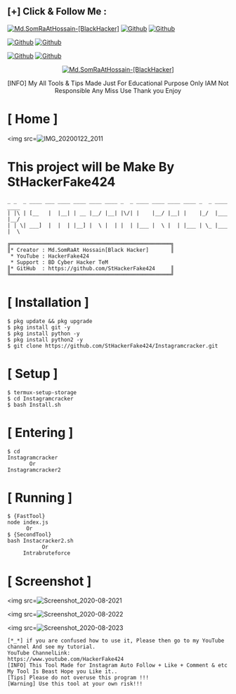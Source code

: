 ## [+] Click & Follow Me :
<a href="https://www.google.com.bd/maps/place/Bangladesh"><img title="Md.SomRaAtHossain-[BlackHacker]" src="https://img.shields.io/badge/MADE%20IN-BANGLADESH-green?colorA=%23ff0000&colorB=%23017e40&style=for-the-badge&logo=map"></a>
[![Github](https://img.shields.io/badge/Github-StHackerFake424-green?style=for-the-badge&logo=github)](https://github.com/StHackerFake424)</a>
[![Github](https://img.shields.io/badge/Chat-WhatsAppGroup-blue?style=for-the-badge&logo=whatsapp)](https://chat.whatsapp.com/FNzdC5zAZ5g6FWV6JlneLd)</a>
</p>

[![Github](https://img.shields.io/badge/Facebook-Md.SomraatHossain-blue?style=flat-square&logo=facebook)](https://fb.com/md.somraat.hossain.2)</a>
[![Github](https://img.shields.io/badge/YOUTUBE-HackerFake424-red?style=flat-square&logo=youtube)](https://www.youtube.com/HackerFake424)</a>
</p>

[![Github](https://img.shields.io/badge/Twitter-Md.SomraatHossain-red?style=for-the-badge&logo=twitter)](https://www.twitter.com/hackerfake424)</a>
[![Github](https://img.shields.io/badge/Instagram-Md.Somraat.Hossain-red?style=for-the-badge&logo=instagram)](https://www.instagram.com/md.somraat.hossain.2)</a>
</p>

<p align="center">
<a href="https://user-images.githubusercontent.com/66360838/86471289-ef71a780-bd5e-11ea-837f-c372257050d9.jpg"><img title="Md.SomRaAtHossain-[BlackHacker]" src="https://img.shields.io/badge/Md.SomRaAt%20Hossain-[BlackHacker]-green?colorA=6f1111&colorB=0f1111&style=for-the-badge&logo=hacker"></a>
<p align="center">
      [INFO] My All Tools & Tips Made Just For Educational Purpose Only IAM Not Responsible Any Miss Use Thank you Enjoy
</p>

# [ Home ]
<img src=![IMG_20200122_2011](https://user-images.githubusercontent.com/66360838/88477583-19d01280-cf63-11ea-84fd-541ef50f91e0.jpg)

# This project will be Make By StHackerFake424

```
_ _  _ ____ ___ ____ ____ ____ ____ _  _ ____ ____ ____ ____ _  _ ____ ____ 
| |\ | [__   |  |__| | __ |__/ |__| |\/| |    |__/ |__| |    |_/  |___ |__/ 
| | \| ___]  |  |  | |__] |  \ |  | |  | |___ |  \ |  | |___ | \_ |___ |  \ 
                                                                            
╔═══════════════════════════════════════════════════╗ 
║* Creator : Md.SomRaAt Hossain[Black Hacker]       ║
 * YouTube : HackerFake424
 * Support : BD Cyber Hacker TeM
║* GitHub  : https://github.com/StHackerFake424     ║
╚═══════════════════════════════════════════════════╝
```

# [ Installation ]
```
$ pkg update && pkg upgrade
$ pkg install git -y
$ pkg install python -y
$ pkg install python2 -y
$ git clone https://github.com/StHackerFake424/Instagramcracker.git
```

# [ Setup ]
```
$ termux-setup-storage
$ cd Instagramcracker
$ bash Install.sh
```
# [ Entering ]
```
$ cd
Instagramcracker
       Or
Instagramcracker2
```

# [ Running ]
```
$ {FastTool}
node index.js
      Or
$ {SecondTool}
bash Instacracker2.sh
           Or
     Intrabruteforce
```

# [ Screenshot ]

<img src=![Screenshot_2020-08-2021](https://user-images.githubusercontent.com/66360838/88476760-d5417880-cf5c-11ea-9ef4-02371d9d189f.jpg)

<img src=![Screenshot_2020-08-2022](https://user-images.githubusercontent.com/66360838/88476766-decae080-cf5c-11ea-8266-fd9f601b9832.jpg)

<img src=![Screenshot_2020-08-2023](https://user-images.githubusercontent.com/66360838/88476773-e7231b80-cf5c-11ea-9561-7dbba0d363fb.jpg)

```
[*_*] if you are confused how to use it, Please then go to my YouTube channel And see my tutorial.
YouTube ChannelLink:
https://www.youtube.com/HackerFake424
[INFO] This Tool Made for Instagram Auto Follow + Like + Comment & etc My Tool Is Beast Hope you Like it..
[Tips] Please do not overuse this program !!!
[Warning] Use this tool at your own risk!!!
```
